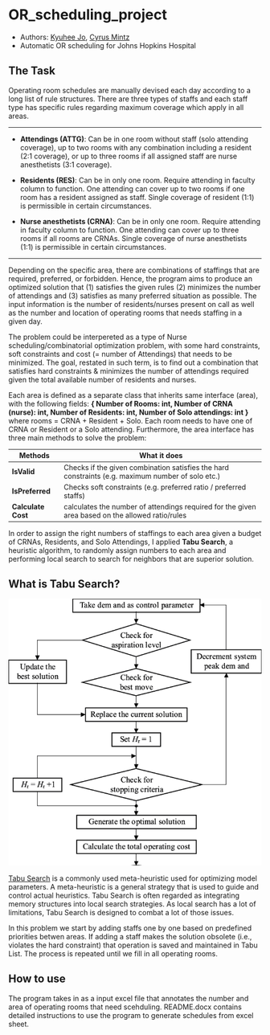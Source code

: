 # OR_scheduling_project
- Authors: [Kyuhee Jo](kjo3@jhu.edu), [Cyrus Mintz](cmintz2@jhmi.edu)
- Automatic OR scheduling for Johns Hopkins Hospital

## The Task

  Operating room schedules are manually devised each day according to a long list of rule structures. There are three types of staffs and each staff type has specific rules regarding maximum coverage which apply in all areas.
  
----
- **Attendings (ATTG)**: Can be in one room without staff (solo attending coverage), up to two rooms with any combination including a resident (2:1 coverage), or up to three rooms if all assigned staff are nurse anesthetists (3:1 coverage).

- **Residents (RES)**: Can be in only one room. Require attending in faculty column to function. One attending can cover up to two rooms if one room has a resident assigned as staff. Single coverage of resident (1:1) is permissible in certain circumstances.

- **Nurse anesthetists (CRNA)**: Can be in only one room. Require attending in faculty column to function. One attending can cover up to three rooms if all rooms are CRNAs. Single coverage of nurse anesthetists (1:1) is permissible in certain circumstances.
----
  
  Depending on the specific area, there are combinations of staffings that are required, preferred, or forbidden. Hence, the program aims to produce an optimized solution that (1) satisfies the given rules (2) minimizes the number of attendings and (3) satisfies as many preferred situation as possible. The input information is the number of residents/nurses present on call as well as the number and location of operating rooms that needs staffing in a given day. 

  The problem could be interpereted as a type of Nurse scheduling/combinatorial optimization problem, with some hard constraints, soft constraints and cost (= number of Attendings) that needs to be minimized. The goal, restated in such term, is to find out a combination that satisfies hard constraints & minimizes the number of attendings required given the total available number of residents and nurses. 
  
  Each area is defined as a separate class that inherits same interface (area), with the following fields: **{ Number of Rooms: int, Number of CRNA (nurse): int, Number of Residents: int, Number of Solo attendings: int }** where rooms = CRNA + Resident + Solo. Each room needs to have one of CRNA or Resident or a Solo attending. Furthermore, the area interface has three main methods to solve the problem:  

| Methods        | What it does |
| ------------- | ------------- |
| **IsValid** | Checks if the given combination satisfies the hard constraints (e.g. maximum number of solo etc.)  |
| **IsPreferred** | Checks soft constraints (e.g. preferred ratio / preferred staffs) |
| **Calculate Cost** | calculates the number of attendings required for the given area based on the allowed ratio/rules |

  In order to assign the right numbers of staffings to each area given a budget of CRNAs, Residents, and Solo Attendings, I applied **Tabu Search**, a heuristic algorithm, to randomly assign numbers to each area and performing local search to search for neighbors that are superior solution. 
 

## What is Tabu Search? 

![algorithm](./Flowchart-of-Tabu-Search-Algorithm.png)

[Tabu Search](https://towardsdatascience.com/optimization-techniques-tabu-search-36f197ef8e25) is a commonly used meta-heuristic used for optimizing model parameters. A meta-heuristic is a general strategy that is used to guide and control actual heuristics. Tabu Search is often regarded as integrating memory structures into local search strategies. As local search has a lot of limitations, Tabu Search is designed to combat a lot of those issues.

In this problem we start by adding staffs one by one based on predefined priorities betwen areas. If adding a staff makes the solution obsolete (i.e., violates the hard constraint) that operation is saved and maintained in Tabu List. The process is repeated until we fill in all operating rooms.  

## How to use 

The program takes in as a input excel file that annotates the number and area of operating rooms that need scehduling. README.docx contains detailed instructions to use the program to generate schedules from excel sheet. 
